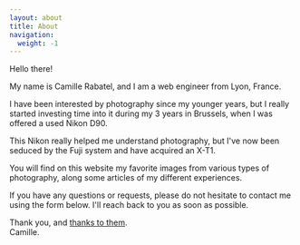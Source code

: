 ```yaml
---
layout: about
title: About
navigation:
  weight: -1
---
```


Hello there!

My name is Camille Rabatel, and I am a web engineer from Lyon, France.

I have been interested by photography since my younger years, but I really started investing time into it during my 3 years in Brussels, when I was offered a used Nikon D90.

This Nikon really helped me understand photography, but I've now been seduced by the Fuji system and have acquired an X-T1.

You will find on this website my favorite images from various types of photography, along some articles of my different experiences.

If you have any questions or requests, please do not hesitate to contact me using the form below. I'll reach back to you as soon as possible.

Thank you, and [thanks to them](/thanks).  
Camille.

<contact-form title="Contact me" email="camille@raba.tel" next="/thank-you"></contact-form>

